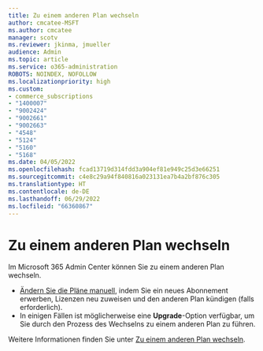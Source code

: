 ```yaml
---
title: Zu einem anderen Plan wechseln
author: cmcatee-MSFT
ms.author: cmcatee
manager: scotv
ms.reviewer: jkinma, jmueller
audience: Admin
ms.topic: article
ms.service: o365-administration
ROBOTS: NOINDEX, NOFOLLOW
ms.localizationpriority: high
ms.custom:
- commerce_subscriptions
- "1400007"
- "9002424"
- "9002661"
- "9002663"
- "4548"
- "5124"
- "5160"
- "5168"
ms.date: 04/05/2022
ms.openlocfilehash: fcad13719d314fdd3a904ef81e949c25d3e66251
ms.sourcegitcommit: c4e8c29a94f840816a023131ea7b4a2bf876c305
ms.translationtype: HT
ms.contentlocale: de-DE
ms.lasthandoff: 06/29/2022
ms.locfileid: "66360867"
---
```

# <a name="upgrade-to-a-different-plan"></a>Zu einem anderen Plan wechseln

Im Microsoft 365 Admin Center können Sie zu einem anderen Plan wechseln.

- [Ändern Sie die Pläne manuell](https://docs.microsoft.com/microsoft-365/commerce/subscriptions/change-plans-manually), indem Sie ein neues Abonnement erwerben, Lizenzen neu zuweisen und den anderen Plan kündigen (falls erforderlich).
- In einigen Fällen ist möglicherweise eine **Upgrade**-Option verfügbar, um Sie durch den Prozess des Wechselns zu einem anderen Plan zu führen.

Weitere Informationen finden Sie unter [Zu einem anderen Plan wechseln](https://docs.microsoft.com/microsoft-365/commerce/subscriptions/upgrade-to-different-plan).
